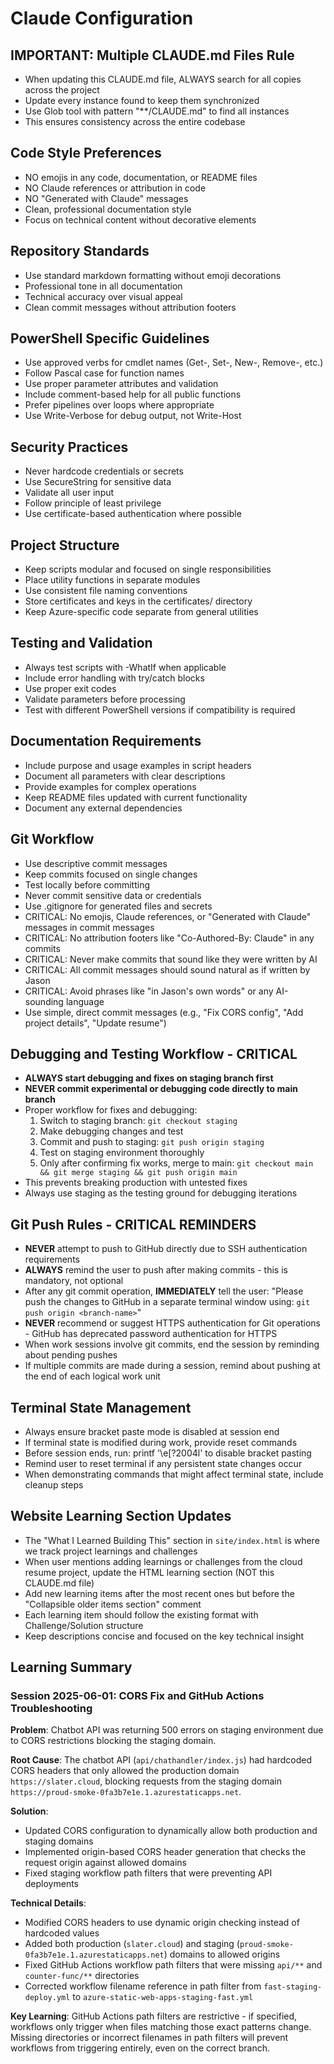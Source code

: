 # Claude Configuration

## IMPORTANT: Multiple CLAUDE.md Files Rule
- When updating this CLAUDE.md file, ALWAYS search for all copies across the project
- Update every instance found to keep them synchronized
- Use Glob tool with pattern "**/CLAUDE.md" to find all instances
- This ensures consistency across the entire codebase

## Code Style Preferences
- NO emojis in any code, documentation, or README files
- NO Claude references or attribution in code
- NO "Generated with Claude" messages
- Clean, professional documentation style
- Focus on technical content without decorative elements

## Repository Standards
- Use standard markdown formatting without emoji decorations
- Professional tone in all documentation
- Technical accuracy over visual appeal
- Clean commit messages without attribution footers

## PowerShell Specific Guidelines
- Use approved verbs for cmdlet names (Get-, Set-, New-, Remove-, etc.)
- Follow Pascal case for function names
- Use proper parameter attributes and validation
- Include comment-based help for all public functions
- Prefer pipelines over loops where appropriate
- Use Write-Verbose for debug output, not Write-Host

## Security Practices
- Never hardcode credentials or secrets
- Use SecureString for sensitive data
- Validate all user input
- Follow principle of least privilege
- Use certificate-based authentication where possible

## Project Structure
- Keep scripts modular and focused on single responsibilities
- Place utility functions in separate modules
- Use consistent file naming conventions
- Store certificates and keys in the certificates/ directory
- Keep Azure-specific code separate from general utilities

## Testing and Validation
- Always test scripts with -WhatIf when applicable
- Include error handling with try/catch blocks
- Use proper exit codes
- Validate parameters before processing
- Test with different PowerShell versions if compatibility is required

## Documentation Requirements
- Include purpose and usage examples in script headers
- Document all parameters with clear descriptions
- Provide examples for complex operations
- Keep README files updated with current functionality
- Document any external dependencies

## Git Workflow
- Use descriptive commit messages
- Keep commits focused on single changes
- Test locally before committing
- Never commit sensitive data or credentials
- Use .gitignore for generated files and secrets
- CRITICAL: No emojis, Claude references, or "Generated with Claude" messages in commit messages
- CRITICAL: No attribution footers like "Co-Authored-By: Claude" in any commits
- CRITICAL: Never make commits that sound like they were written by AI
- CRITICAL: All commit messages should sound natural as if written by Jason
- CRITICAL: Avoid phrases like "in Jason's own words" or any AI-sounding language
- Use simple, direct commit messages (e.g., "Fix CORS config", "Add project details", "Update resume")

## Debugging and Testing Workflow - CRITICAL
- **ALWAYS start debugging and fixes on staging branch first**
- **NEVER commit experimental or debugging code directly to main branch**
- Proper workflow for fixes and debugging:
  1. Switch to staging branch: `git checkout staging`
  2. Make debugging changes and test
  3. Commit and push to staging: `git push origin staging`
  4. Test on staging environment thoroughly
  5. Only after confirming fix works, merge to main: `git checkout main && git merge staging && git push origin main`
- This prevents breaking production with untested fixes
- Always use staging as the testing ground for debugging iterations

## Git Push Rules - CRITICAL REMINDERS
- **NEVER** attempt to push to GitHub directly due to SSH authentication requirements
- **ALWAYS** remind the user to push after making commits - this is mandatory, not optional
- After any git commit operation, **IMMEDIATELY** tell the user: "Please push the changes to GitHub in a separate terminal window using: `git push origin <branch-name>`"
- **NEVER** recommend or suggest HTTPS authentication for Git operations - GitHub has deprecated password authentication for HTTPS
- When work sessions involve git commits, end the session by reminding about pending pushes
- If multiple commits are made during a session, remind about pushing at the end of each logical work unit

## Terminal State Management
- Always ensure bracket paste mode is disabled at session end
- If terminal state is modified during work, provide reset commands
- Before session ends, run: printf '\e[?2004l' to disable bracket pasting
- Remind user to reset terminal if any persistent state changes occur
- When demonstrating commands that might affect terminal state, include cleanup steps

## Website Learning Section Updates
- The "What I Learned Building This" section in `site/index.html` is where we track project learnings and challenges
- When user mentions adding learnings or challenges from the cloud resume project, update the HTML learning section (NOT this CLAUDE.md file)
- Add new learning items after the most recent ones but before the "Collapsible older items section" comment
- Each learning item should follow the existing format with Challenge/Solution structure
- Keep descriptions concise and focused on the key technical insight

## Learning Summary

### Session 2025-06-01: CORS Fix and GitHub Actions Troubleshooting

**Problem**: Chatbot API was returning 500 errors on staging environment due to CORS restrictions blocking the staging domain.

**Root Cause**: The chatbot API (`api/chathandler/index.js`) had hardcoded CORS headers that only allowed the production domain `https://slater.cloud`, blocking requests from the staging domain `https://proud-smoke-0fa3b7e1e.1.azurestaticapps.net`.

**Solution**: 
- Updated CORS configuration to dynamically allow both production and staging domains
- Implemented origin-based CORS header generation that checks the request origin against allowed domains
- Fixed staging workflow path filters that were preventing API deployments

**Technical Details**:
- Modified CORS headers to use dynamic origin checking instead of hardcoded values
- Added both production (`slater.cloud`) and staging (`proud-smoke-0fa3b7e1e.1.azurestaticapps.net`) domains to allowed origins
- Fixed GitHub Actions workflow path filters that were missing `api/**` and `counter-func/**` directories
- Corrected workflow filename reference in path filter from `fast-staging-deploy.yml` to `azure-static-web-apps-staging-fast.yml`

**Key Learning**: GitHub Actions path filters are restrictive - if specified, workflows only trigger when files matching those exact patterns change. Missing directories or incorrect filenames in path filters will prevent workflows from triggering entirely, even on the correct branch.